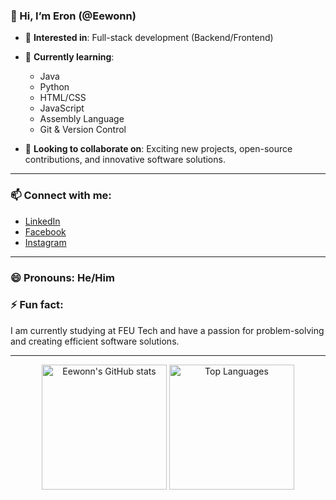 ### 👋 Hi, I’m Eron (@Eewonn)
  
- 👀 **Interested in**: Full-stack development (Backend/Frontend)
- 🌱 **Currently learning**:
  - Java
  - Python
  - HTML/CSS
  - JavaScript
  - Assembly Language
  - Git & Version Control

- 💼 **Looking to collaborate on**: Exciting new projects, open-source contributions, and innovative software solutions.

---

### 📫 **Connect with me**:
  
- [LinkedIn](https://www.linkedin.com/in/mark-eron-diaz-496704306/)  
- [Facebook](https://www.facebook.com/markeron.diaz/)  
- [Instagram](https://www.instagram.com/mrk.ern/)  

---

### 😄 **Pronouns**: He/Him  
### ⚡ **Fun fact**:  
I am currently studying at FEU Tech and have a passion for problem-solving and creating efficient software solutions.

---
<div align="center">

  <img src="https://github-readme-stats.vercel.app/api?username=Eewonn&show_icons=true&theme=radical" alt="Eewonn's GitHub stats" height="200"/>
  <img src="https://github-readme-stats.vercel.app/api/top-langs/?username=Eewonn&layout=compact&theme=radical" alt="Top Languages" height="200"/>

</div>
